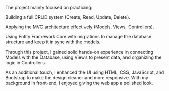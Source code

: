 The project mainly focused on practicing:

  Building a full CRUD system (Create, Read, Update, Delete).
  
  Applying the MVC architecture effectively (Models, Views, Controllers).
  
  Using Entity Framework Core with migrations to manage the database structure and keep it in sync with the models.
  
  Through this project, I gained solid hands-on experience in connecting Models with the Database, using Views to present data, and organizing the logic in Controllers.
  
As an additional touch, I enhanced the UI using HTML, CSS, JavaScript, and Bootstrap to make the design cleaner and more responsive. With my background in front-end, I enjoyed giving the web app a polished look.
